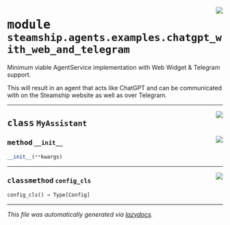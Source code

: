<!-- markdownlint-disable -->

<a href="https://github.com/steamship-core/python-client/tree/main/src/steamship/agents/examples/chatgpt_with_web_and_telegram.py#L0"><img align="right" style="float:right;" src="https://img.shields.io/badge/-source-cccccc?style=flat-square"></a>

# <kbd>module</kbd> `steamship.agents.examples.chatgpt_with_web_and_telegram`
Minimum viable AgentService implementation with Web Widget & Telegram support. 

This will result in an agent that acts like ChatGPT and can be communicated with on the Steamship website as well as over Telegram. 



---

<a href="https://github.com/steamship-core/python-client/tree/main/src/steamship/agents/examples/chatgpt_with_web_and_telegram.py#L20"><img align="right" style="float:right;" src="https://img.shields.io/badge/-source-cccccc?style=flat-square"></a>

## <kbd>class</kbd> `MyAssistant`




<a href="https://github.com/steamship-core/python-client/tree/main/src/steamship/agents/examples/chatgpt_with_web_and_telegram.py#L30"><img align="right" style="float:right;" src="https://img.shields.io/badge/-source-cccccc?style=flat-square"></a>

### <kbd>method</kbd> `__init__`

```python
__init__(**kwargs)
```








---

<a href="https://github.com/steamship-core/python-client/tree/main/src/steamship/agents/examples/chatgpt_with_web_and_telegram.py#L26"><img align="right" style="float:right;" src="https://img.shields.io/badge/-source-cccccc?style=flat-square"></a>

### <kbd>classmethod</kbd> `config_cls`

```python
config_cls() → Type[Config]
```








---

_This file was automatically generated via [lazydocs](https://github.com/ml-tooling/lazydocs)._
